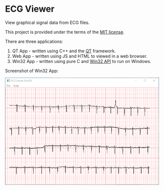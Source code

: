 # ECG Viewer

View graphical signal data from ECG files.

This project is provided under the terms of the [MIT license](http://choosealicense.com/licenses/mit/).

There are three applications:

1. QT App - written using C++ and the [QT](https://www.qt.io/) framework.
2. Web App - written using JS and HTML to viewed in a web browser.
3. Win32 App - written using pure C and [Win32 API](https://en.wikipedia.org/wiki/Windows_API) to run on Windows.

Screenshot of Win32 App:

![Screenshot image](win32app/ECGViewerScreenshot.png?raw=true "Title")
